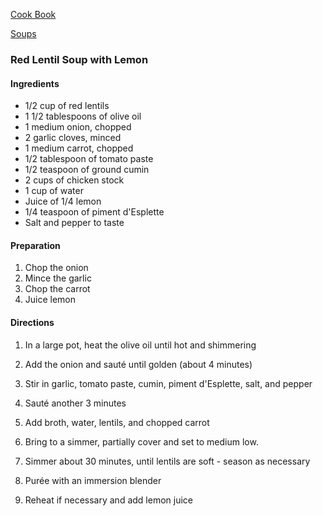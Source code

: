 [Cook Book](https://github.com/vmsmith/CookBook/blob/master/README.md)

[Soups](https://github.com/vmsmith/CookBook/blob/master/soups.md)  

### Red Lentil Soup with Lemon  

#### Ingredients  

* 1/2 cup of red lentils   
* 1 1/2 tablespoons of olive oil  
* 1 medium onion, chopped  
* 2 garlic cloves, minced  
* 1 medium carrot, chopped  
* 1/2 tablespoon of tomato paste  
* 1/2 teaspoon of ground cumin  
* 2 cups of chicken stock  
* 1 cup of water  
* Juice of 1/4 lemon  
* 1/4 teaspoon of piment d'Esplette  
* Salt and pepper to taste  

#### Preparation  

1. Chop the onion  
2. Mince the garlic  
3. Chop the carrot  
4. Juice lemon  

#### Directions  

1. In a large pot, heat the olive oil until hot and shimmering  

2. Add the onion and sauté until golden (about 4 minutes)

3. Stir in garlic, tomato paste, cumin, piment d'Esplette, salt, and pepper

4. Sauté another 3 minutes

5. Add broth, water, lentils, and chopped carrot  

6. Bring to a simmer, partially cover and set to medium low.

7. Simmer about 30 minutes, until lentils are soft - season as necessary

8. Purée with an immersion blender

9. Reheat if necessary and add lemon juice  

